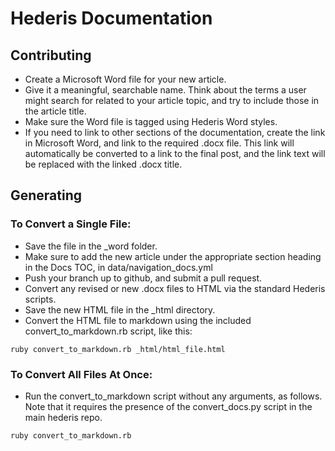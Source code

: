 # Hederis Documentation

## Contributing

* Create a Microsoft Word file for your new article.
* Give it a meaningful, searchable name. Think about the terms a user might search for related to your article topic, and try to include those in the article title.
* Make sure the Word file is tagged using Hederis Word styles.
* If you need to link to other sections of the documentation, create the link in Microsoft Word, and link to the required .docx file. This link will automatically be converted to a link to the final post, and the link text will be replaced with the linked .docx title.

## Generating

### To Convert a Single File:

* Save the file in the _word folder.
* Make sure to add the new article under the appropriate section heading in the Docs TOC, in data/navigation_docs.yml
* Push your branch up to github, and submit a pull request.
* Convert any revised or new .docx files to HTML via the standard Hederis scripts.
* Save the new HTML file in the _html directory.
* Convert the HTML file to markdown using the included convert_to_markdown.rb script, like this:

```
ruby convert_to_markdown.rb _html/html_file.html
```

### To Convert All Files At Once:

* Run the convert_to_markdown script without any arguments, as follows. Note that it requires the presence of the convert_docs.py script in the main hederis repo.

```
ruby convert_to_markdown.rb
```